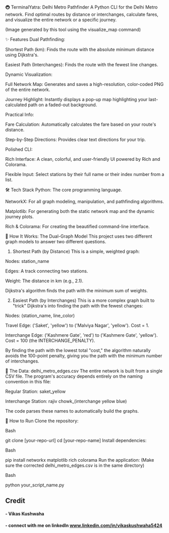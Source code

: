 🚇 TerminalYatra: Delhi Metro Pathfinder
A Python CLI for the Delhi Metro network. Find optimal routes by distance or interchanges, calculate fares, and visualize the entire network or a specific journey.

(Image generated by this tool using the visualize_map command)

✨ Features
Dual Pathfinding:

Shortest Path (km): Finds the route with the absolute minimum distance using Dijkstra's.

Easiest Path (Interchanges): Finds the route with the fewest line changes.

Dynamic Visualization:

Full Network Map: Generates and saves a high-resolution, color-coded PNG of the entire network.

Journey Highlight: Instantly displays a pop-up map highlighting your last-calculated path on a faded-out background.

Practical Info:

Fare Calculation: Automatically calculates the fare based on your route's distance.

Step-by-Step Directions: Provides clear text directions for your trip.

Polished CLI:

Rich Interface: A clean, colorful, and user-friendly UI powered by Rich and Colorama.

Flexible Input: Select stations by their full name or their index number from a list.

🛠️ Tech Stack
Python: The core programming language.

NetworkX: For all graph modeling, manipulation, and pathfinding algorithms.

Matplotlib: For generating both the static network map and the dynamic journey plots.

Rich & Colorama: For creating the beautified command-line interface.

🧠 How It Works: The Dual-Graph Model
This project uses two different graph models to answer two different questions.

1. Shortest Path (by Distance)
This is a simple, weighted graph:

Nodes: station_name

Edges: A track connecting two stations.

Weight: The distance in km (e.g., 2.1).

Dijkstra's algorithm finds the path with the minimum sum of weights.

2. Easiest Path (by Interchanges)
This is a more complex graph built to "trick" Dijkstra's into finding the path with the fewest changes:

Nodes: (station_name, line_color)

Travel Edge: ('Saket', 'yellow') to ('Malviya Nagar', 'yellow'). Cost = 1.

Interchange Edge: ('Kashmere Gate', 'red') to ('Kashmere Gate', 'yellow'). Cost = 100 (the INTERCHANGE_PENALTY).

By finding the path with the lowest total "cost," the algorithm naturally avoids the 100-point penalty, giving you the path with the minimum number of interchanges.

📂 The Data: delhi_metro_edges.csv
The entire network is built from a single CSV file. The program's accuracy depends entirely on the naming convention in this file:

Regular Station: saket_yellow

Interchange Station: rajiv chowk_(interchange yellow blue)

The code parses these names to automatically build the graphs.

🚀 How to Run
Clone the repository:

Bash

git clone [your-repo-url]
cd [your-repo-name]
Install dependencies:

Bash

pip install networkx matplotlib rich colorama
Run the application: (Make sure the corrected delhi_metro_edges.csv is in the same directory)

Bash

python your_script_name.py
 ## Credit
 #### - Vikas Kushwaha
 #### - connect with me on linkedln www.linkedin.com/in/vikaskushwaha5424


